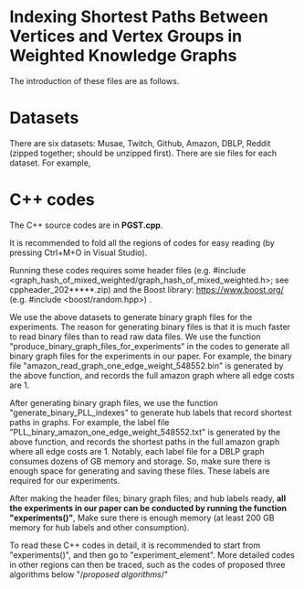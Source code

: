# Indexing Shortest Paths Between Vertices and Vertex Groups in Weighted Knowledge Graphs

The introduction of these files are as follows. 


# Datasets

There are six datasets: Musae, Twitch, Github, Amazon, DBLP, Reddit (zipped together; should be unzipped first). There are sie files for each dataset. For example, 




# C++ codes 

The C++ source codes are in <b>PGST.cpp</b>. 

It is recommended to fold all the regions of codes for easy reading (by pressing Ctrl+M+O in Visual Studio). 

Running these codes requires some header files (e.g. #include <graph_hash_of_mixed_weighted/graph_hash_of_mixed_weighted.h>; see cppheader_202*****.zip) and the Boost library: https://www.boost.org/ (e.g. #include <boost/random.hpp>) . 

We use the above datasets to generate binary graph files for the experiments. The reason for generating binary files is that it is much faster to read binary files than to read raw data files. We use the function "produce_binary_graph_files_for_experiments" in the codes to generate all binary graph files for the experiments in our paper. For example, the binary file "amazon_read_graph_one_edge_weight_548552.bin" is generated by the above function, and records the full amazon graph where all edge costs are 1.

After generating binary graph files, we use the function "generate_binary_PLL_indexes" to generate hub labels that record shortest paths in graphs. For example, the label file "PLL_binary_amazon_one_edge_weight_548552.txt" is generated by the above function, and records the shortest paths in the full amazon graph where all edge costs are 1. Notably, each label file for a DBLP graph consumes dozens of GB memory and storage. So, make sure there is enough space for generating and saving these files. These labels are required for our experiments. 

After making the header files; binary graph files; and hub labels ready, <b>all the experiments in our paper can be conducted by running the function "experiments()"</b>, Make sure there is enough memory (at least 200 GB memory for hub labels and other consumption).

To read these C++ codes in detail, it is recommended to start from "experiments()", and then go to "experiment_element". More detailed codes in other regions can then be traced, such as the codes of proposed three algorithms below "/*proposed algorithms*/"


